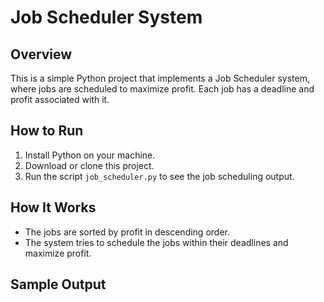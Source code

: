 # Job Scheduler System

## Overview
This is a simple Python project that implements a Job Scheduler system, where jobs are scheduled to maximize profit. Each job has a deadline and profit associated with it.

## How to Run
1. Install Python on your machine.
2. Download or clone this project.
3. Run the script `job_scheduler.py` to see the job scheduling output.

## How It Works
- The jobs are sorted by profit in descending order.
- The system tries to schedule the jobs within their deadlines and maximize profit.

## Sample Output

